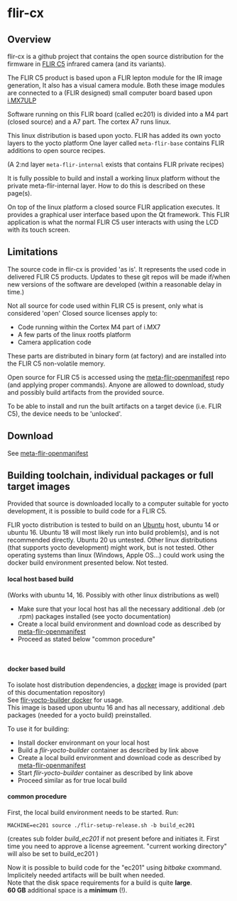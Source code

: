 flir-cx
=======

Overview
--------
flir-cx is a github project that contains the open source distribution for
the firmware in [FLIR C5](https://www.flir.eu/products/c5/) infrared camera 
(and its variants).

The FLIR C5 product is based upon a FLIR lepton module for the IR image generation, It also has a visual camera module. Both these image modules are connected to a (FLIR designed) small computer board based upon [i.MX7ULP](https://www.nxp.com/products/processors-and-microcontrollers/arm-processors/i-mx-applications-processors/i-mx-7-processors/i-mx-7ulp-family-ultra-low-power-with-graphics:i.MX7ULP)

Software running on this FLIR board (called ec201) is divided into a M4 part
(closed source) and a A7 part.
The cortex A7 runs linux. 

This linux distribution is based upon yocto. 
FLIR has added its own yocto layers to the yocto platform
One layer called `meta-flir-base` contains FLIR additions to open source recipes.

(A 2:nd layer `meta-flir-internal` exists that contains FLIR private recipes)

It is fully possible to build and install a working linux platform without the
private meta-flir-internal layer. 
How to do this is described on these page(s).

On top of the linux platform a closed source FLIR application executes.
It provides a graphical user interface based upon the Qt framework.
This FLIR application is what the normal FLIR C5 user interacts with using the LCD with its touch screen.

Limitations
-----------
The source code in flir-cx is provided 'as is'. It represents the used code in delivered FLIR C5 products. 
Updates to these git repos will be made if/when new versions of the software are developed (within a reasonable delay in time.)

Not all source for code used within FLIR C5 is present, only what is considered 'open'
Closed source licenses apply to:
- Code running within the Cortex M4 part of i.MX7
- A few parts of the linux rootfs platform 
- Camera application code

These parts are distributed in binary form (at factory) and are installed into the FLIR C5 non-volatile memory.

Open source for FLIR C5 is accessed using the [meta-flir-openmanifest](https://github.com/flir-cx/flir-yocto-openmanifest.git) repo (and applying proper commands). 
Anyone are allowed to download, study and possibly build artifacts from the provided source.

To be able to install and run the built artifacts on a target device (i.e. FLIR C5), the device needs to be 'unlocked'.

Download
--------
See [meta-flir-openmanifest](https://github.com/flir-cx/flir-yocto-openmanifest.git)

Building toolchain, individual packages or full target images
-------------------------------------------------------------
Provided that source is downloaded locally to a computer suitable for yocto
development, it is possible to build code for a FLIR C5.

FLIR yocto distribution is tested to build on an [Ubuntu](https://ubuntu.com/) host, ubuntu 14 or ubuntu 16.
Ubuntu 18 will most likely run into build problem(s), and is not recommended directly. Ubuntu 20 us untested.
Other linux distributions (that supports yocto development) might work, but is not tested. Other operating systems than linux (Windows, Apple OS...) could work using the docker build environment presented below. Not tested.

#### local host based build<br>
(Works with ubuntu 14, 16. Possibly with other linux distributions as well)
- Make sure that your local host has all the necessary additional .deb (or .rpm) packages installed (see yocto documentation)
- Create a local build environment and download code as described by [meta-flir-openmanifest](https://github.com/flir-cx/flir-yocto-openmanifest.git)
- Proceed as stated below "common procedure"
<br>

#### docker based build<br>
To isolate host distribution dependencies, a [docker](https://en.wikipedia.org/wiki/Docker_(software)) image is provided (part of this documentation repository)<br>
See [flir-yocto-builder docker](https://github.com/flir-cx/flir-yocto-documentation/blob/prework/docker/flir-yocto-builder/README.md) for usage.<br>
This image is based upon ubuntu 16 and has all necessary, additional .deb packages (needed for a yocto build) preinstalled.

To use it for building:
- Install docker environmant on your local host
- Build a *flir-yocto-builder* container as described by link above
- Create a local build environment and download code as described by [meta-flir-openmanifest](https://github.com/flir-cx/flir-yocto-openmanifest.git)
- Start *flir-yocto-builder* container as described by link above
- Proceed similar as for true local build

#### common procedure
First, the local build environment needs to be started.
Run:
~~~console
MACHINE=ec201 source ./flir-setup-release.sh -b build_ec201
~~~
(creates sub folder *build_ec201* if not present before and initiates it. First time you need to approve a license agreement. "current working directory" will also be set to build_ec201 )

Now it is possible to build code for the "ec201" using *bitbake* cxommand. Implicitely needed artifacts will be built when needed.<br> 
Note that the disk space requirements for a build is quite **large**.<br>
**60 GB** additional space is a **minimum** (!). 
